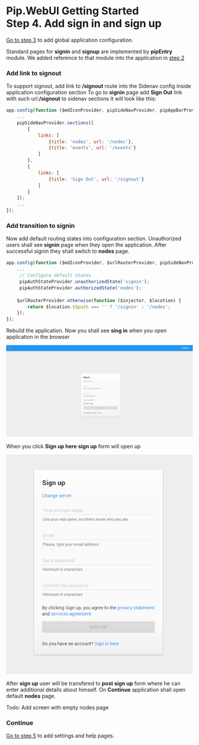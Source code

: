 # Pip.WebUI Getting Started <br/> Step 4. Add sign in and sign up

[Go to step 3](https://github.com/pip-webui/pip-webui-sample/blob/master/step3/) to add global application configuration.

Standard pages for **signin** and **signup** are implemented by **pipEntry** module.
We added reference to that module into the application in [step 2](https://github.com/pip-webui/pip-webui-sample/blob/master/step2/)

### Add link to signout

To support signout, add link to **/signout** route into the Sidenav config inside application configuration section
To go to **signin** page add **Sign Out** link with such url:**/signout** to sidenav sections
It will look like this:

```javascript
app.config(function ($mdIconProvider, pipSideNavProvider, pipAppBarProvider) {
    ...
    pipSideNavProvider.sections([
        {
            links: [
                {title: 'nodes', url: '/nodes'},
                {title: 'events', url: '/events'}
            ]
        },
        {
            links: [
                {title: 'Sign Out', url: '/signout'}
            ]
        }
    ]);
    ...
});
```

### Add transition to signin

Now add default routing states into configuration section. 
Unauthorized users shall see **signin** page when they open the application.
After successful signin they shall switch to **nodes** page.

```javascript
app.config(function ($mdIconProvider, $urlRouterProvider, pipSideNavProvider, pipAppBarProvider) {
    ...
     // Configure default states
     pipAuthStateProvider.unauthorizedState('signin');
     pipAuthStateProvider.authorizedState('nodes');
    
    $urlRouterProvider.otherwise(function ($injector, $location) {
        return $location.$$path === '' ? '/signin' : '/nodes';
    });
});
```

Rebuild the application. Now you shall see **sing in** when you open application in the browser

![Sign in page](artifacts/sign_in_page.png)

When you click **Sign up here**  **sign up** form will open up

![Sign up form](artifacts/sign_up_form.png)

After **sign up** user will be transfered to **post sign up** form where he can enter additional details about himself.
On **Continue** application shall open default **nodes** page.

Todo: Add screen with empty nodes page

### Continue

[Go to step 5](https://github.com/pip-webui/pip-webui-sample/blob/master/step5/) to add settings and help pages.
